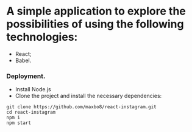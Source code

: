 # A simple application to explore the possibilities of using the following technologies:
-  React;
-  Babel.

### Deployment.
- Install Node.js
- Clone the project and install the necessary dependencies:
```
git clone https://github.com/maxbo8/react-instagram.git
cd react-instagram
npm i
npm start
```